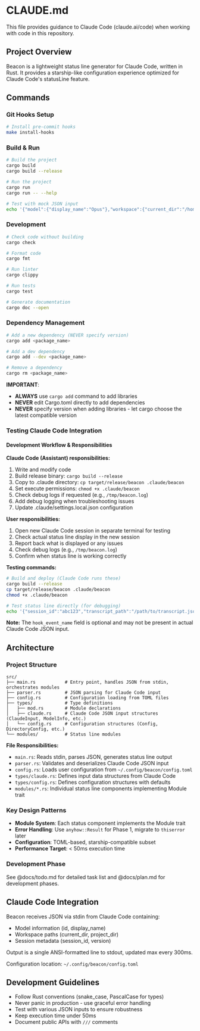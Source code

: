 # CLAUDE.md

This file provides guidance to Claude Code (claude.ai/code) when working with code in this repository.

## Project Overview

Beacon is a lightweight status line generator for Claude Code, written in Rust. It provides a starship-like configuration experience optimized for Claude Code's statusLine feature.

## Commands

### Git Hooks Setup
```bash
# Install pre-commit hooks
make install-hooks
```

### Build & Run
```bash
# Build the project
cargo build
cargo build --release

# Run the project
cargo run
cargo run -- --help

# Test with mock JSON input
echo '{"model":{"display_name":"Opus"},"workspace":{"current_dir":"/home/user/project"}}' | cargo run
```

### Development
```bash
# Check code without building
cargo check

# Format code
cargo fmt

# Run linter
cargo clippy

# Run tests
cargo test

# Generate documentation
cargo doc --open
```

### Dependency Management
```bash
# Add a new dependency (NEVER specify version)
cargo add <package_name>

# Add a dev dependency
cargo add --dev <package_name>

# Remove a dependency
cargo rm <package_name>
```

**IMPORTANT**: 
- **ALWAYS** use `cargo add` command to add libraries
- **NEVER** edit Cargo.toml directly to add dependencies
- **NEVER** specify version when adding libraries - let cargo choose the latest compatible version

### Testing Claude Code Integration

#### Development Workflow & Responsibilities

**Claude Code (Assistant) responsibilities:**
1. Write and modify code
2. Build release binary: `cargo build --release`
3. Copy to .claude directory: `cp target/release/beacon .claude/beacon`
4. Set execute permissions: `chmod +x .claude/beacon`
5. Check debug logs if requested (e.g., `/tmp/beacon.log`)
6. Add debug logging when troubleshooting issues
7. Update .claude/settings.local.json configuration

**User responsibilities:**
1. Open new Claude Code session in separate terminal for testing
2. Check actual status line display in the new session
3. Report back what is displayed or any issues
4. Check debug logs (e.g., `/tmp/beacon.log`)
5. Confirm when status line is working correctly

**Testing commands:**
```bash
# Build and deploy (Claude Code runs these)
cargo build --release
cp target/release/beacon .claude/beacon
chmod +x .claude/beacon

# Test status line directly (for debugging)
echo '{"session_id":"abc123","transcript_path":"/path/to/transcript.json","cwd":"/current/directory","model":{"id":"claude-opus","display_name":"Opus"},"workspace":{"current_dir":"/current/directory","project_dir":"/project/root"},"version":"1.0.0","output_style":{"name":"default"}}' | ./target/release/beacon
```

**Note:** The `hook_event_name` field is optional and may not be present in actual Claude Code JSON input.

## Architecture

### Project Structure

```
src/
├── main.rs           # Entry point, handles JSON from stdin, orchestrates modules
├── parser.rs         # JSON parsing for Claude Code input
├── config.rs         # Configuration loading from TOML files
├── types/            # Type definitions
│   ├── mod.rs        # Module declarations
│   ├── claude.rs     # Claude Code JSON input structures (ClaudeInput, ModelInfo, etc.)
│   └── config.rs     # Configuration structures (Config, DirectoryConfig, etc.)
└── modules/          # Status line modules
```

**File Responsibilities:**
- `main.rs`: Reads stdin, parses JSON, generates status line output
- `parser.rs`: Validates and deserializes Claude Code JSON input
- `config.rs`: Loads user configuration from `~/.config/beacon/config.toml`
- `types/claude.rs`: Defines input data structures from Claude Code
- `types/config.rs`: Defines configuration structures with defaults
- `modules/*.rs`: Individual status line components implementing Module trait

### Key Design Patterns
- **Module System**: Each status component implements the Module trait
- **Error Handling**: Use `anyhow::Result` for Phase 1, migrate to `thiserror` later
- **Configuration**: TOML-based, starship-compatible subset
- **Performance Target**: < 50ms execution time

### Development Phase

See @docs/todo.md for detailed task list and @docs/plan.md for development phases.

## Claude Code Integration

Beacon receives JSON via stdin from Claude Code containing:
- Model information (id, display_name)
- Workspace paths (current_dir, project_dir)
- Session metadata (session_id, version)

Output is a single ANSI-formatted line to stdout, updated max every 300ms.

Configuration location: `~/.config/beacon/config.toml`

## Development Guidelines

- Follow Rust conventions (snake_case, PascalCase for types)
- Never panic in production - use graceful error handling
- Test with various JSON inputs to ensure robustness
- Keep execution time under 50ms
- Document public APIs with `///` comments

